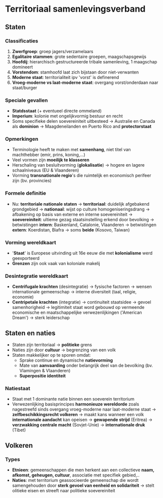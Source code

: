 # Territoriaal samenlevingsverband
## Staten
### Classificaties
1. **Zwerfgroep**: groep jagers/verzamelaars
2. **Egalitaire stammen**: grote sedentaire groepen, maagschapsgewijs
3. **Hoofdij**: hierarchisch gestructureerde tribale samenleving, 1 maagschap domineert
4. **Vorstendom**: stamhoofd laat zich bijstaan door niet-verwanten
5. **Moderne staat**: territorialiteit ipv 'vorst' is definerend
6. **Vroeg-moderne vs laat-moderne staat**: overgang vorst/onderdaan naar staat/burger
### Speciale gevallen
- **Statdsstaat** (+ eventueel directe ommeland)
- **Imperium**: kolonie met ongelijkvormig bestuur en recht
- Soms specifieke delen soevereiniteit uitbesteed
	-> Australie en Canada als **dominion**
	-> Maagdeneilanden en Puerto Rico and **protectorstaat**
### Opmerkingen
- Terminologie heeft te maken met **samenhang**, niet titel van machthebber (emir, prins, koning,...)
- Veel vormen zijn **moeilijk te klasseren**
- Herschaling van besluitvorming (**glokalisatie**) -> hogere en lagere schaalniveaus (EU & Vlaanderen)
- Vorming **transnationale regio**'s die ruimtelijk en economisch perifeer zijn (bv. provincies)
### Formele definitie
- Nu: **territoriale nationale staten**
	-> **territoriaal**: duidelijk afgebakend grondgebied
	-> **nationaal**: wijst op culture homogeniseringsdrang
	-> afbakening op basis van externe en interne soevereiniteit
		-> **soevereiniteit**: ultieme gezag staatsinstelling erkend door bevolking
			-> betwistingen **intern**: Baskenland, Catalonie, Vlaanderen
			-> betwistingen **extern**: Koerdistan, Biafra
			-> soms **beide** (Kosovo, Taiwan)
### Vorming wereldkaart
- '**Staat**' is Europese uitvinding uit 16e eeuw die met **kolonialisme** werd geexporteerd
- **Grenzen** zijn ook vaak van koloniale makelij
### Desintegratie wereldkaart
- **Centrifugale krachten** (desintegratie)
	-> fysische factoren
	-> wensen internationale gemeenschap
	-> interne diversiteit (taal, religie, economie)
- **Centripetale krachten** (integratie)
	-> continuiteit staatsidee
	-> gevoel samenhorigheid
	-> legitimiteit staat word gebouwd op vermeende economische en maatschappelijke verwezenlijkingen ('American Dream')
	-> sterk leiderschap
## Staten en naties
- Staten zijn territoriaal -> **politieke** grens
- Naties zijn door **cultuur** -> begrenzing van een volk
- Staten makkelijker op te sporen omdat:
	- Sprake continue en dynamische **natievorming**
	- Mate van **aanvaarding** onder belangrijk deel van de bevolking (bv. Vlamingen & Vlaanderen)
	- **Superpositie identiteit**

### Natiestaat
- Staat met 1 dominante natie binnen een soeverein territorium
- Verwezenlijking basisprincipes **harmonieuze wereldorde** zoals nagestreefd sinds overgang vroeg-moderne naar laat-moderne staat
	-> **zelfbeschikkingsrecht volkeren**
		-> maakt kans wanneer een volk **internationale aandacht** kan opeisen
			-> **gewapende strijd** (Eritrea)
			-> **verzwakking centrale macht** (Sovjet-Unie)
			-> **internationale druk** (Tibet)

## Volkeren
### Types
- **Etnieen**: gemeenschappen die men herkent aan een collectieve **naam, afkomst, geheugen, cultuur**, associatie met specifiek gebied,..
- **Naties**: met territorium geassocieerde gemeenschap die wordt samengehouden door **sterk gevoel van eenheid en solidariteit**
	-> stelt olitieke eisen en streeft naar politieke soevereiniteit